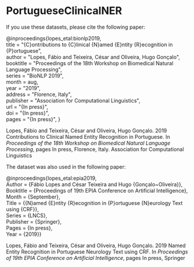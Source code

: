 # PortugueseClinicalNER
If you use these datasets, please cite the following paper:

@inproceedings{lopes_etal:bionlp2019,\
    title = "{C}ontributions to {C}linical {N}amed {E}ntity {R}ecognition in {P}ortuguese",\
    author = "Lopes, Fábio and Teixeira, César and Oliveira, Hugo Gonçalo",\
    booktitle = "Proceedings of the 18th Workshop on Biomedical Natural Language Processing",\
    series = "BioNLP 2019",\
    month = aug,\
    year = "2019",\
    address = "Florence, Italy",\
    publisher = "Association for Computational Linguistics",\
    url = "{In press}",\
    doi = "{In press}",\
    pages = "{In press}",
}

Lopes, Fábio and Teixeira, César and Oliveira, Hugo Gonçalo. 2019 Contributions to Clinical Named Entity Recognition in Portuguese. In <em> Proceedings of the 18th Workshop on Biomedical Natural Language Processing</em>, pages In press, Florence, Italy. Association for Computational Linguistics

The dataset was also used in the following paper:

@inproceedings{lopes_etal:epia2019,\
Author = {Fábio Lopes and César Teixeira and Hugo {Gonçalo~Oliveira}},\
Booktitle = {Proceedings of 19th EPIA Conference on Artificial Intelligence},\
Month = {September},\
Title = {{N}amed {E}ntity {R}ecognition in {P}ortuguese {N}eurology Text using {CRF}},\
Series = {LNCS},\
Publisher = {Springer},\
Pages = {In press},\
Year = {2019}}

Lopes, Fábio and Teixeira, César and Oliveira, Hugo Gonçalo. 2019 Named Entity Recognition in Portuguese Neurology Text using CRF. In <em> Proceedings of 19th EPIA Conference on Artificial Intelligence</em>, pages In press, Springer

